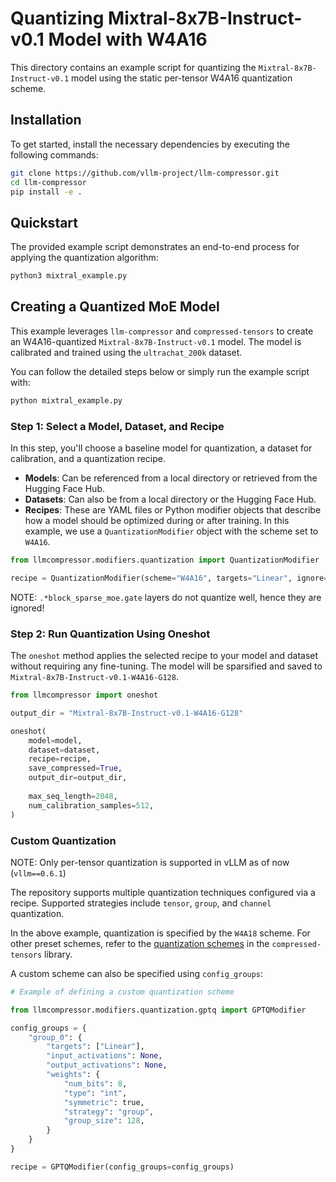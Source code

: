 # Quantizing Mixtral-8x7B-Instruct-v0.1 Model with W4A16

This directory contains an example script for quantizing the `Mixtral-8x7B-Instruct-v0.1` model using the static per-tensor W4A16 quantization scheme.

## Installation

To get started, install the necessary dependencies by executing the following commands:

```bash
git clone https://github.com/vllm-project/llm-compressor.git
cd llm-compressor
pip install -e .
```

## Quickstart

The provided example script demonstrates an end-to-end process for applying the quantization algorithm:

```bash
python3 mixtral_example.py
```

## Creating a Quantized MoE Model

This example leverages `llm-compressor` and `compressed-tensors` to create an W4A16-quantized `Mixtral-8x7B-Instruct-v0.1` model. The model is calibrated and trained using the `ultrachat_200k` dataset.

You can follow the detailed steps below or simply run the example script with:

```bash
python mixtral_example.py
```

### Step 1: Select a Model, Dataset, and Recipe

In this step, you'll choose a baseline model for quantization, a dataset for calibration, and a quantization recipe.

- **Models**: Can be referenced from a local directory or retrieved from the Hugging Face Hub.
- **Datasets**: Can also be from a local directory or the Hugging Face Hub.
- **Recipes**: These are YAML files or Python modifier objects that describe how a model should be optimized during or after training. In this example, we use a `QuantizationModifier` object with the scheme set to `W4A16`.

```python
from llmcompressor.modifiers.quantization import QuantizationModifier

recipe = QuantizationModifier(scheme="W4A16", targets="Linear", ignore=["lm_head", "re:.*block_sparse_moe.gate"])
```

NOTE: `.*block_sparse_moe.gate` layers do not quantize well, hence they are ignored!

### Step 2: Run Quantization Using Oneshot

The `oneshot` method applies the selected recipe to your model and dataset without requiring any fine-tuning. The model will be sparsified and saved to `Mixtral-8x7B-Instruct-v0.1-W4A16-G128`.

```python
from llmcompressor import oneshot

output_dir = "Mixtral-8x7B-Instruct-v0.1-W4A16-G128"

oneshot(
    model=model,
    dataset=dataset,
    recipe=recipe,
    save_compressed=True,
    output_dir=output_dir,
    
    max_seq_length=2048,
    num_calibration_samples=512,
)

```

### Custom Quantization

NOTE: Only per-tensor quantization is supported in vLLM as of now (`vllm==0.6.1`)

The repository supports multiple quantization techniques configured via a recipe. Supported strategies include `tensor`, `group`, and `channel` quantization.

In the above example, quantization is specified by the `W4A18` scheme. For other preset schemes, refer to the [quantization schemes](https://github.com/neuralmagic/compressed-tensors/blob/main/src/compressed_tensors/quantization/quant_scheme.py) in the `compressed-tensors` library.

A custom scheme can also be specified using `config_groups`:

```python
# Example of defining a custom quantization scheme

from llmcompressor.modifiers.quantization.gptq import GPTQModifier

config_groups = {
    "group_0": {
        "targets": ["Linear"],
        "input_activations": None,
        "output_activations": None,
        "weights": {
            "num_bits": 8,
            "type": "int",
            "symmetric": true,
            "strategy": "group",
            "group_size": 128, 
        }
    }
}

recipe = GPTQModifier(config_groups=config_groups)
```
